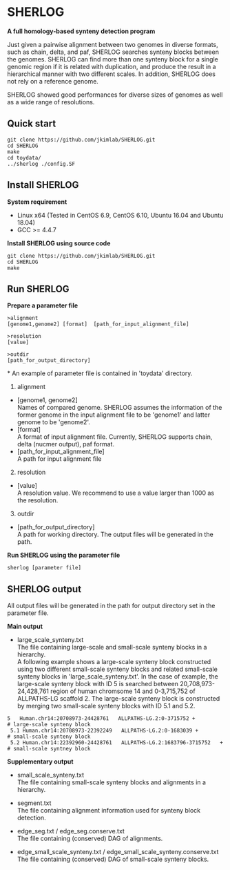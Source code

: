# SHERLOG
**A full homology-based synteny detection program**


Just given a pairwise alignment between two genomes in diverse formats, such as chain, delta, and paf, SHERLOG searches synteny blocks between the genomes.
SHERLOG can find more than one synteny block for a single genomic region if it is related with duplication, and produce the result in a hierarchical manner with two different scales. In addition, SHERLOG does not rely on a reference genome. 

SHERLOG showed good performances for diverse sizes of genomes as well as a wide range of resolutions.

Quick start
----------------
``` 
git clone https://github.com/jkimlab/SHERLOG.git
cd SHERLOG
make
cd toydata/
../sherlog ./config.SF
```


Install SHERLOG
----------------
**System requirement**
   - Linux x64 (Tested in CentOS 6.9, CentOS 6.10, Ubuntu 16.04 and Ubuntu 18.04)  
   - GCC >= 4.4.7


**Install SHERLOG using source code**
```
git clone https://github.com/jkimlab/SHERLOG.git
cd SHERLOG
make
```



Run SHERLOG
----------------
**Prepare a parameter file**  

```
>alignment
[genome1,genome2] [format]  [path_for_input_alignment_file]

>resolution
[value]

>outdir
[path_for_output_directory]
```
\* An example of parameter file is contained in 'toydata' directory.

1. alignment
  - [genome1, genome2]  
  Names of compared genome. SHERLOG assumes the information of the former genome in the input alignment file to be 'genome1' and latter genome to be 'genome2'.
  - [format]  
  A format of input alignment file. Currently, SHERLOG supports chain, delta (nucmer output), paf format.
  - [path_for_input_alignment_file]  
  A path for input alignment file
 
 
 2. resolution
   - [value]  
   A resolution value. We recommend to use a value larger than 1000 as the resolution.
 
 
 3. outdir
   - [path_for_output_directory]  
   A path for working directory. The output files will be generated in the path.


**Run SHERLOG using the parameter file** 

```
sherlog [parameter file]
```



SHERLOG output
----------------
All output files will be generated in the path for output directory set in the parameter file.

**Main output**

 - large_scale_synteny.txt  
  The file containing large-scale and small-scale synteny blocks in a hierarchy.  
  A following example shows a large-scale synteny block constructed using two different small-scale synteny blocks 
  and related small-scale synteny blocks in 'large_scale_synteny.txt'.
  In the case of example, the large-scale synteny block with ID 5 is searched between 20,708,973-24,428,761 region of human chromsome 14 and 0-3,715,752 of ALLPATHS-LG scaffold 2. 
  The large-scale synteny block is constructed by merging two small-scale synteny blocks with ID 5.1 and 5.2.
  
  ```
  5   Human.chr14:20708973-24428761   ALLPATHS-LG.2:0-3715752 +             # large-scale synteny block
   5.1 Human.chr14:20708973-22392249   ALLPATHS-LG.2:0-1683039 +            # small-scale synteny block
   5.2 Human.chr14:22392960-24428761   ALLPATHS-LG.2:1683796-3715752   +    # small-scale syntney block
  ```
 
**Supplementary output**

 - small_scale_synteny.txt  
  The file containing small-scale synteny blocks and alignments in a hierarchy.
  
 - segment.txt  
  The file containing alignment information used for synteny block detection.
 
 - edge_seg.txt / edge_seg.conserve.txt  
  The file containing (conserved) DAG of alignments.
 
 - edge_small_scale_synteny.txt / edge_small_scale_synteny.conserve.txt  
  The file containing (conserved) DAG of small-scale synteny blocks.

